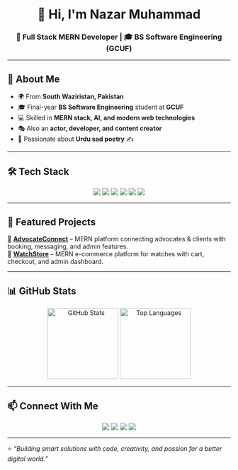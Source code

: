 <!-- Profile README for nazarmahsood15 -->

<h1 align="center">👋 Hi, I'm Nazar Muhammad</h1>
<h3 align="center">🚀 Full Stack MERN Developer | 🎓 BS Software Engineering (GCUF)</h3>

---

## 🌟 About Me
- 🌍 From **South Waziristan, Pakistan**  
- 🎓 Final-year **BS Software Engineering** student at **GCUF**  
- 💻 Skilled in **MERN stack, AI, and modern web technologies**  
- 🎭 Also an **actor, developer, and content creator**  
- 📝 Passionate about **Urdu sad poetry** ✍️  

---

## 🛠️ Tech Stack
<p align="center">
  <img src="https://img.shields.io/badge/Frontend-React.js-blue?style=for-the-badge&logo=react" />
  <img src="https://img.shields.io/badge/Backend-Node.js-green?style=for-the-badge&logo=node.js" />
  <img src="https://img.shields.io/badge/API-Express.js-lightgrey?style=for-the-badge&logo=express" />
  <img src="https://img.shields.io/badge/Database-MongoDB-brightgreen?style=for-the-badge&logo=mongodb" />
  <img src="https://img.shields.io/badge/Styling-TailwindCSS-blueviolet?style=for-the-badge&logo=tailwind-css" />
  <img src="https://img.shields.io/badge/VersionControl-GitHub-black?style=for-the-badge&logo=github" />
</p>

---

## 📌 Featured Projects
🔹 [**AdvocateConnect**](https://github.com/nazarmahsood15/AdvocateConnect) – MERN platform connecting advocates & clients with booking, messaging, and admin features.  
🔹 [**WatchStore**](https://github.com/nazarmahsood15/WatchStore) – MERN e-commerce platform for watches with cart, checkout, and admin dashboard.  

---

## 📊 GitHub Stats
<p align="center">
  <img src="https://github-readme-stats.vercel.app/api?username=nazarmahsood15&show_icons=true&theme=tokyonight" alt="GitHub Stats" height="160"/>
  <img src="https://github-readme-stats.vercel.app/api/top-langs/?username=nazarmahsood15&layout=compact&theme=tokyonight" alt="Top Languages" height="160"/>
</p>

---

## 📫 Connect With Me
<p align="center">
  <a href="mailto:nazarmahsood16@gmail.com"><img src="https://img.shields.io/badge/Email-D14836?style=for-the-badge&logo=gmail&logoColor=white"/></a>
  <a href="https://linkedin.com/in/nazarmahsood15"><img src="https://img.shields.io/badge/LinkedIn-0077B5?style=for-the-badge&logo=linkedin&logoColor=white"/></a>
  <a href="https://twitter.com/nazarmahsood15"><img src="https://img.shields.io/badge/Twitter-1DA1F2?style=for-the-badge&logo=twitter&logoColor=white"/></a>
  <a href="https://github.com/nazarmahsood15"><img src="https://img.shields.io/badge/GitHub-100000?style=for-the-badge&logo=github&logoColor=white"/></a>
</p>

---

⭐️ *“Building smart solutions with code, creativity, and passion for a better digital world.”*
